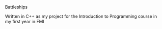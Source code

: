 Battleships

Written in C++ as my project for the Introduction to Programming course in my first year in FMI
